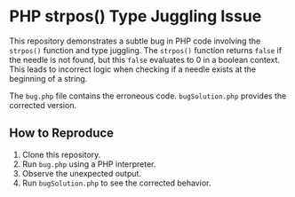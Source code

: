 # PHP strpos() Type Juggling Issue

This repository demonstrates a subtle bug in PHP code involving the `strpos()` function and type juggling.  The `strpos()` function returns `false` if the needle is not found, but this `false` evaluates to 0 in a boolean context. This leads to incorrect logic when checking if a needle exists at the beginning of a string.

The `bug.php` file contains the erroneous code.  `bugSolution.php` provides the corrected version.

## How to Reproduce

1. Clone this repository.
2. Run `bug.php` using a PHP interpreter.
3. Observe the unexpected output.
4. Run `bugSolution.php` to see the corrected behavior.